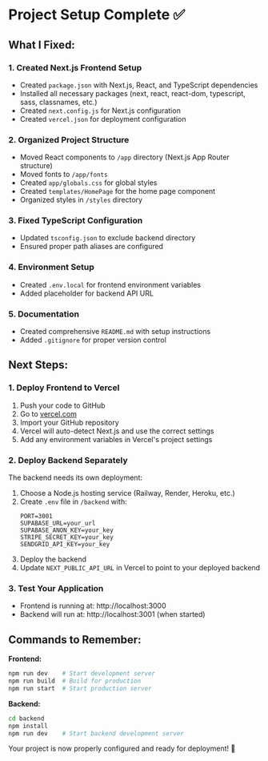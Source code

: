 # Project Setup Complete ✅

## What I Fixed:

### 1. **Created Next.js Frontend Setup**
- Created `package.json` with Next.js, React, and TypeScript dependencies
- Installed all necessary packages (next, react, react-dom, typescript, sass, classnames, etc.)
- Created `next.config.js` for Next.js configuration
- Created `vercel.json` for deployment configuration

### 2. **Organized Project Structure**
- Moved React components to `/app` directory (Next.js App Router structure)
- Moved fonts to `/app/fonts`
- Created `app/globals.css` for global styles
- Created `templates/HomePage` for the home page component
- Organized styles in `/styles` directory

### 3. **Fixed TypeScript Configuration**
- Updated `tsconfig.json` to exclude backend directory
- Ensured proper path aliases are configured

### 4. **Environment Setup**
- Created `.env.local` for frontend environment variables
- Added placeholder for backend API URL

### 5. **Documentation**
- Created comprehensive `README.md` with setup instructions
- Added `.gitignore` for proper version control

## Next Steps:

### 1. **Deploy Frontend to Vercel**
1. Push your code to GitHub
2. Go to [vercel.com](https://vercel.com)
3. Import your GitHub repository
4. Vercel will auto-detect Next.js and use the correct settings
5. Add any environment variables in Vercel's project settings

### 2. **Deploy Backend Separately**
The backend needs its own deployment:
1. Choose a Node.js hosting service (Railway, Render, Heroku, etc.)
2. Create `.env` file in `/backend` with:
   ```
   PORT=3001
   SUPABASE_URL=your_url
   SUPABASE_ANON_KEY=your_key
   STRIPE_SECRET_KEY=your_key
   SENDGRID_API_KEY=your_key
   ```
3. Deploy the backend
4. Update `NEXT_PUBLIC_API_URL` in Vercel to point to your deployed backend

### 3. **Test Your Application**
- Frontend is running at: http://localhost:3000
- Backend will run at: http://localhost:3001 (when started)

## Commands to Remember:

**Frontend:**
```bash
npm run dev    # Start development server
npm run build  # Build for production
npm run start  # Start production server
```

**Backend:**
```bash
cd backend
npm install
npm run dev    # Start backend development server
```

Your project is now properly configured and ready for deployment! 🚀